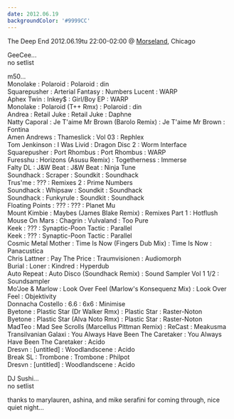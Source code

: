 ```yaml
---
date: 2012.06.19
backgroundColor: '#9999CC'
---
```


The Deep End 2012.06.19tu 22:00-02:00 @ [Morseland](http://www.morseland.com/), Chicago  

GeeCee...  
no setlist  

m50...  
Monolake : Polaroid : Polaroid : din  
Squarepusher : Arterial Fantasy : Numbers Lucent : WARP  
Aphex Twin : Inkey$ : Girl/Boy EP : WARP  
Monolake : Polaroid (T++ Rmx) : Polaroid : din  
Andrea : Retail Juke : Retail Juke : Daphne  
Natty Caporal : Je T'aime Mr Brown (Barolo Remix) : Je T'aime Mr Brown : Fontina  
Amen Andrews : Thameslick : Vol 03 : Rephlex  
Tom Jenkinson : I Was Livid : Dragon Disc 2 : Worm Interface  
Squarepusher : Port Rhombus : Port Rhombus : WARP  
Furesshu : Horizons (Asusu Remix) : Togetherness : Immerse  
Falty DL : J&W Beat : J&W Beat : Ninja Tune  
Soundhack : Scraper : Soundkit : Soundhack  
Trus'me : ??? : Remixes 2 : Prime Numbers  
Soundhack : Whipsaw : Soundkit : Soundhack  
Soundhack : Funkyrule : Soundkit : Soundhack  
Floating Points : ??? : ??? : Planet Mu  
Mount Kimbie : Maybes (James Blake Remix) : Remixes Part 1 : Hotflush  
Mouse On Mars : Chagrin : Vulvaland : Too Pure  
Keek : ??? : Synaptic-Poon Tactic : Parallel  
Keek : ??? : Synaptic-Poon Tactic : Parallel  
Cosmic Metal Mother : Time Is Now (Fingers Dub Mix) : Time Is Now : Panacustica  
Chris Lattner : Pay The Price : Traumvisionen : Audiomorph  
Burial : Loner : Kindred : Hyperdub  
Auto Repeat : Auto Disco (Soundhack Remix) : Sound Sampler Vol 1 1/2 : Soundsampler  
Mo'Joe & Marlow : Look Over Feel (Marlow's Konsequenz Mix) : Look Over Feel : Objektivity  
Donnacha Costello : 6.6 : 6x6 : Minimise  
Byetone : Plastic Star (Dr Walker Rmx) : Plastic Star : Raster-Noton  
Byetone : Plastic Star (Alva Noto Rmx) : Plastic Star : Raster-Noton  
MadTeo : Mad See Scrolls (Marcellus Pittman Remix) : ReCast : Meakusma  
Transilvanian Galaxi : You Always Have Been The Caretaker : You Always Have Been The Caretaker : Acido  
Dresvn : \[untitled\] : Woodlandscene : Acido  
Break SL : Trombone : Trombone : Philpot  
Dresvn : \[untitled\] : Woodlandscene : Acido  

DJ Sushi...  
no setlist  

thanks to marylauren, ashina, and mike serafini for coming through, nice quiet night...